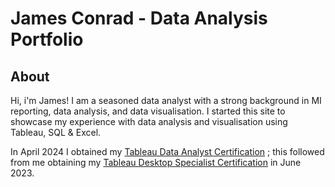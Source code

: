 # James Conrad - Data Analysis Portfolio

## About

Hi, i'm James! I am a seasoned data analyst with a strong background in MI reporting, data analysis, and data visualisation. I started this site to showcase my experience with data analysis and visualisation using Tableau, SQL & Excel.  

In April 2024 I obtained my [Tableau Data Analyst Certification](https://jacon25.github.io/Portfolio_JC/assets/images/Cert_Data-Analyst.png) ; this followed from me obtaining my [Tableau Desktop Specialist Certification](https://jacon25.github.io/Portfolio_JC/assets/images/cert_Tableau_Specialist.png) in June 2023. 



